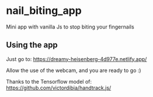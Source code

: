 # nail_biting_app
Mini app with vanilla Js to stop biting your fingernails

## Using the app
Just go to: https://dreamy-heisenberg-4d977e.netlify.app/


Allow the use of the webcam, and you are ready to go :)

Thanks to the Tensorflow model of: https://github.com/victordibia/handtrack.js/
